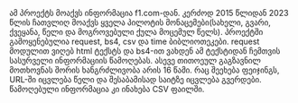 ამ პროექტს მოაქვს ინფორმაცია f1.com-დან. კერძოდ 2015 წლიდან 2023 წლის ჩათვლიღ მოაქვს ყველა პილოტის მონაცემები(სახელი, გვარი, ქვეყანა, წელი და მოგროვებული ქულა მოცემულ წელს). პროექტში გამოყენებულია request, bs4, csv და time ბიბლიოთეკები. request მოდულით ვიღებ html ტექსტს და bs4-ით ვახდენ ამ ტექსტიდან ჩემთვის სასურველი ინფორმაციის წამოღებას. ასევე თითოეულ გაგზავნილ მოთხოვნას შორის ხანგრძლივობა არის 16 წამი. რაც შეეხება ფეიჯინგს, URL-ში იცვლება წელი და შესაბამისად საიტზე იცვლება გვერდები. წამოღებული ინფორმაცია კი ინახება CSV ფაილში.
